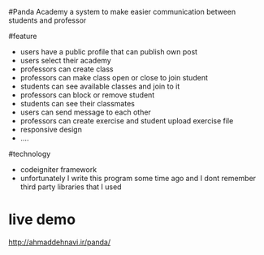 #Panda Academy
a system to make easier communication between students and professor 


#feature
- users have a public profile that can publish own post
- users select their academy
- professors can create class
- professors can make class open or close to join student
- students can see available classes and join to it
- professors can block or remove student
- students can see their classmates
- users can send message to each other
- professors can create exercise and student upload exercise file
- responsive design
- ....

#technology
- codeigniter framework
- unfortunately I write this program some time ago and I dont remember third party libraries that I used

# live demo
http://ahmaddehnavi.ir/panda/
